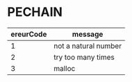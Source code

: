 # PECHAIN

| ereurCode | message              |
| --------- | -------------------- |
| 1         | not a natural number |
| 2         | try too many times   |
| 3         | malloc               |